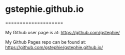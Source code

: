 # gstephie.github.io

====================



My Github user page is at: 
https://github.com/gstephie/

My Github Pages repo can be found at:  
https://github.com/gstephie/gstephie.github.io/

